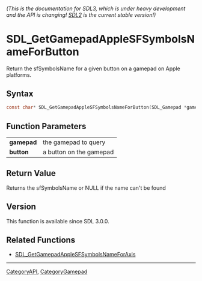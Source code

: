 ###### (This is the documentation for SDL3, which is under heavy development and the API is changing! [SDL2](https://wiki.libsdl.org/SDL2/) is the current stable version!)
# SDL_GetGamepadAppleSFSymbolsNameForButton

Return the sfSymbolsName for a given button on a gamepad on Apple platforms.

## Syntax

```c
const char* SDL_GetGamepadAppleSFSymbolsNameForButton(SDL_Gamepad *gamepad, SDL_GamepadButton button);

```

## Function Parameters

|                 |                         |
| --------------- | ----------------------- |
| **gamepad**     | the gamepad to query    |
| **button**      | a button on the gamepad |

## Return Value

Returns the sfSymbolsName or NULL if the name can't be found

## Version

This function is available since SDL 3.0.0.

## Related Functions

* [SDL_GetGamepadAppleSFSymbolsNameForAxis](SDL_GetGamepadAppleSFSymbolsNameForAxis)

----
[CategoryAPI](CategoryAPI), [CategoryGamepad](CategoryGamepad)


